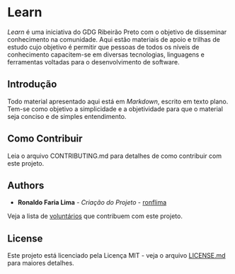 # Learn

_Learn_ é uma iniciativa do GDG Ribeirão Preto com o objetivo de disseminar conhecimento na comunidade. Aqui estão materiais de apoio e trilhas de estudo cujo objetivo é permitir que pessoas de todos os níveis de conhecimento capacitem-se em diversas tecnologias, linguagens e ferramentas voltadas para o desenvolvimento de software.

## Introdução

Todo material apresentado aqui está em _Markdown_, escrito em texto plano. Tem-se como objetivo a simplicidade e a objetividade para que o material seja conciso e de simples entendimento.

## Como Contribuir

Leia o arquivo CONTRIBUTING.md para detalhes de como contribuir com este projeto.

## Authors

* **Ronaldo Faria Lima** - *Criação do Projeto* - [ronflima](https://github.com/ronflima)

Veja a lista de [voluntários](https://github.com/gdgribeirao/learn/graphs/contributors) que contribuem com este projeto.

## License

Este projeto está licenciado pela Licença MIT - veja o arquivo [LICENSE.md](LICENSE.md) para maiores detalhes.

